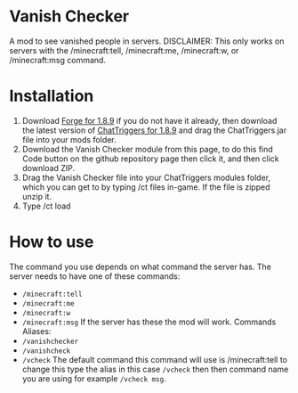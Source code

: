 # Vanish Checker
A mod to see vanished people in servers. DISCLAIMER: This only works on servers with the /minecraft:tell, /minecraft:me, /minecraft:w, or /minecraft:msg command.

# Installation 
1. Download [Forge for 1.8.9](https://files.minecraftforge.net/net/minecraftforge/forge/index_1.8.9.html) if you do not have it already, then download the latest version of [ChatTriggers for 1.8.9](https://www.chattriggers.com/) and drag the ChatTriggers.jar file into your mods folder.
2. Download the Vanish Checker module from this page, to do this find Code button on the github repository page then click it, and then click download ZIP.
3. Drag the Vanish Checker file into your ChatTriggers modules folder, which you can get to by typing /ct files in-game. If the file is zipped unzip it.
4. Type /ct load

# How to use
The command you use depends on what command the server has.
The server needs to have one of these commands:
- `/minecraft:tell`
- `/minecraft:me`
- `/minecraft:w`
- `/minecraft:msg`
If the server has these the mod will work.
Commands Aliases:
- `/vanishchecker`
- `/vanishcheck`
- `/vcheck`
The default command this command will use is /minecraft:tell to change this type the alias in this case `/vcheck` then then command name you are using for example `/vcheck msg`.
